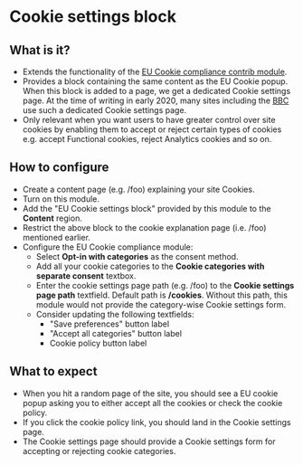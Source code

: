 # Cookie settings block

## What is it?
- Extends the functionality of the [EU Cookie compliance contrib module](https://www.drupal.org/project/eu_cookie_compliance).
- Provides a block containing the same content as the EU Cookie popup.  When this block is added to a page, we get a dedicated Cookie settings page.  At the time of writing in early 2020, many sites including the [BBC](https://www.bbc.co.uk/usingthebbc/cookies/how-can-i-change-my-bbc-cookie-settings/) use such a dedicated Cookie settings page.
- Only relevant when you want users to have greater control over site cookies by enabling them to accept or reject certain types of cookies e.g. accept Functional cookies, reject Analytics cookies and so on.

## How to configure
- Create a content page (e.g. /foo) explaining your site Cookies.
- Turn on this module.
- Add the "EU Cookie settings block" provided by this module to the **Content** region.
- Restrict the above block to the cookie explanation page (i.e. /foo) mentioned earlier.
- Configure the EU Cookie compliance module:
  - Select **Opt-in with categories** as the consent method.
  - Add all your cookie categories to the **Cookie categories with separate consent** textbox.
  - Enter the cookie settings page path (e.g. /foo) to the **Cookie settings page path** textfield.  Default path is **/cookies**.  Without this path, this module would not provide the category-wise Cookie settings form.
  - Consider updating the following textfields:
    - "Save preferences" button label
    - "Accept all categories" button label
    - Cookie policy button label

## What to expect
- When you hit a random page of the site, you should see a EU cookie popup asking you to either accept all the cookies or check the cookie policy.
- If you click the cookie policy link, you should land in the Cookie settings page.
- The Cookie settings page should provide a Cookie settings form for accepting or rejecting cookie categories.
